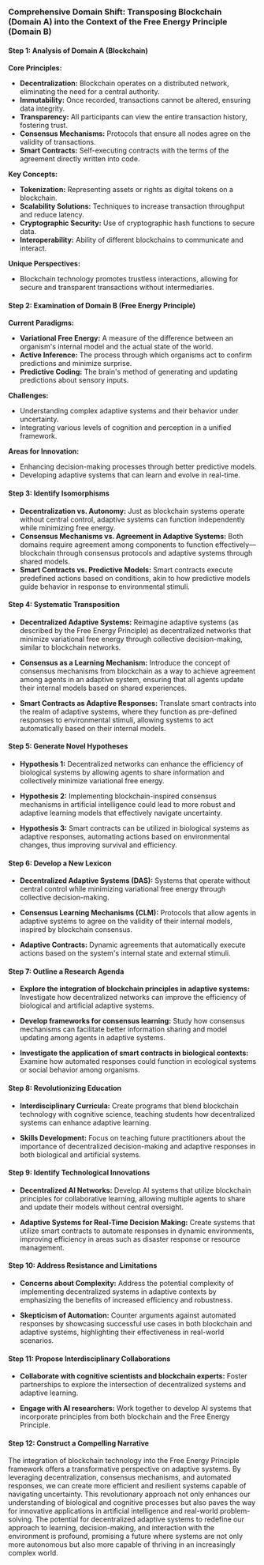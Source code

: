 ### Comprehensive Domain Shift: Transposing Blockchain (Domain A) into the Context of the Free Energy Principle (Domain B)

#### Step 1: Analysis of Domain A (Blockchain)

**Core Principles:**
- **Decentralization:** Blockchain operates on a distributed network, eliminating the need for a central authority.
- **Immutability:** Once recorded, transactions cannot be altered, ensuring data integrity.
- **Transparency:** All participants can view the entire transaction history, fostering trust.
- **Consensus Mechanisms:** Protocols that ensure all nodes agree on the validity of transactions.
- **Smart Contracts:** Self-executing contracts with the terms of the agreement directly written into code.

**Key Concepts:**
- **Tokenization:** Representing assets or rights as digital tokens on a blockchain.
- **Scalability Solutions:** Techniques to increase transaction throughput and reduce latency.
- **Cryptographic Security:** Use of cryptographic hash functions to secure data.
- **Interoperability:** Ability of different blockchains to communicate and interact.

**Unique Perspectives:**
- Blockchain technology promotes trustless interactions, allowing for secure and transparent transactions without intermediaries.
  
#### Step 2: Examination of Domain B (Free Energy Principle)

**Current Paradigms:**
- **Variational Free Energy:** A measure of the difference between an organism's internal model and the actual state of the world.
- **Active Inference:** The process through which organisms act to confirm predictions and minimize surprise.
- **Predictive Coding:** The brain's method of generating and updating predictions about sensory inputs.

**Challenges:**
- Understanding complex adaptive systems and their behavior under uncertainty.
- Integrating various levels of cognition and perception in a unified framework.

**Areas for Innovation:**
- Enhancing decision-making processes through better predictive models.
- Developing adaptive systems that can learn and evolve in real-time.

#### Step 3: Identify Isomorphisms

- **Decentralization vs. Autonomy:** Just as blockchain systems operate without central control, adaptive systems can function independently while minimizing free energy.
- **Consensus Mechanisms vs. Agreement in Adaptive Systems:** Both domains require agreement among components to function effectively—blockchain through consensus protocols and adaptive systems through shared models.
- **Smart Contracts vs. Predictive Models:** Smart contracts execute predefined actions based on conditions, akin to how predictive models guide behavior in response to environmental stimuli.

#### Step 4: Systematic Transposition

- **Decentralized Adaptive Systems:** Reimagine adaptive systems (as described by the Free Energy Principle) as decentralized networks that minimize variational free energy through collective decision-making, similar to blockchain networks.
  
- **Consensus as a Learning Mechanism:** Introduce the concept of consensus mechanisms from blockchain as a way to achieve agreement among agents in an adaptive system, ensuring that all agents update their internal models based on shared experiences.

- **Smart Contracts as Adaptive Responses:** Translate smart contracts into the realm of adaptive systems, where they function as pre-defined responses to environmental stimuli, allowing systems to act automatically based on their internal models.

#### Step 5: Generate Novel Hypotheses

- **Hypothesis 1:** Decentralized networks can enhance the efficiency of biological systems by allowing agents to share information and collectively minimize variational free energy.
  
- **Hypothesis 2:** Implementing blockchain-inspired consensus mechanisms in artificial intelligence could lead to more robust and adaptive learning models that effectively navigate uncertainty.

- **Hypothesis 3:** Smart contracts can be utilized in biological systems as adaptive responses, automating actions based on environmental changes, thus improving survival and efficiency.

#### Step 6: Develop a New Lexicon

- **Decentralized Adaptive Systems (DAS):** Systems that operate without central control while minimizing variational free energy through collective decision-making.
  
- **Consensus Learning Mechanisms (CLM):** Protocols that allow agents in adaptive systems to agree on the validity of their internal models, inspired by blockchain consensus.

- **Adaptive Contracts:** Dynamic agreements that automatically execute actions based on the system's internal state and external stimuli.

#### Step 7: Outline a Research Agenda

- **Explore the integration of blockchain principles in adaptive systems:** Investigate how decentralized networks can improve the efficiency of biological and artificial adaptive systems.
  
- **Develop frameworks for consensus learning:** Study how consensus mechanisms can facilitate better information sharing and model updating among agents in adaptive systems.

- **Investigate the application of smart contracts in biological contexts:** Examine how automated responses could function in ecological systems or social behavior among organisms.

#### Step 8: Revolutionizing Education

- **Interdisciplinary Curricula:** Create programs that blend blockchain technology with cognitive science, teaching students how decentralized systems can enhance adaptive learning.
  
- **Skills Development:** Focus on teaching future practitioners about the importance of decentralized decision-making and adaptive responses in both biological and artificial systems.

#### Step 9: Identify Technological Innovations

- **Decentralized AI Networks:** Develop AI systems that utilize blockchain principles for collaborative learning, allowing multiple agents to share and update their models without central oversight.
  
- **Adaptive Systems for Real-Time Decision Making:** Create systems that utilize smart contracts to automate responses in dynamic environments, improving efficiency in areas such as disaster response or resource management.

#### Step 10: Address Resistance and Limitations

- **Concerns about Complexity:** Address the potential complexity of implementing decentralized systems in adaptive contexts by emphasizing the benefits of increased efficiency and robustness.
  
- **Skepticism of Automation:** Counter arguments against automated responses by showcasing successful use cases in both blockchain and adaptive systems, highlighting their effectiveness in real-world scenarios.

#### Step 11: Propose Interdisciplinary Collaborations

- **Collaborate with cognitive scientists and blockchain experts:** Foster partnerships to explore the intersection of decentralized systems and adaptive learning.
  
- **Engage with AI researchers:** Work together to develop AI systems that incorporate principles from both blockchain and the Free Energy Principle.

#### Step 12: Construct a Compelling Narrative

The integration of blockchain technology into the Free Energy Principle framework offers a transformative perspective on adaptive systems. By leveraging decentralization, consensus mechanisms, and automated responses, we can create more efficient and resilient systems capable of navigating uncertainty. This revolutionary approach not only enhances our understanding of biological and cognitive processes but also paves the way for innovative applications in artificial intelligence and real-world problem-solving. The potential for decentralized adaptive systems to redefine our approach to learning, decision-making, and interaction with the environment is profound, promising a future where systems are not only more autonomous but also more capable of thriving in an increasingly complex world.